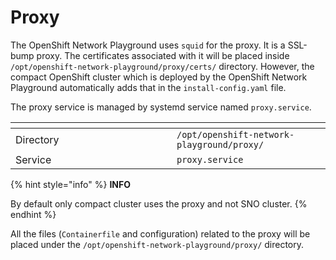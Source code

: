 # Proxy

The OpenShift Network Playground uses `squid` for the proxy. It is a SSL-bump proxy. The certificates associated with it will be placed inside `/opt/openshift-network-playground/proxy/certs/` directory. However, the compact OpenShift cluster which is deployed by the OpenShift Network Playground automatically adds that in the `install-config.yaml` file.

The proxy service is managed by systemd service named `proxy.service`.

<table data-header-hidden data-full-width="false"><thead><tr><th width="242"></th><th></th><th data-hidden></th><th data-hidden></th></tr></thead><tbody><tr><td>Directory</td><td><code>/opt/openshift-network-playground/proxy/</code></td><td></td><td></td></tr><tr><td>Service</td><td><code>proxy.service</code></td><td></td><td></td></tr></tbody></table>

{% hint style="info" %}
**INFO**

By default only compact cluster uses the proxy and not SNO cluster.
{% endhint %}

All the files (`Containerfile` and configuration) related to the proxy will be placed under the `/opt/openshift-network-playground/proxy/` directory.
